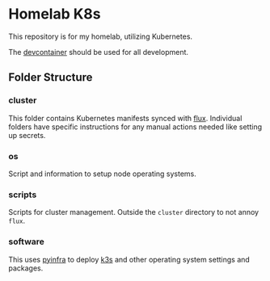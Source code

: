 # Homelab K8s

This repository is for my homelab, utilizing Kubernetes.

The [devcontainer](https://containers.dev) should be used for all development.

## Folder Structure

### cluster

This folder contains Kubernetes manifests synced with [flux](https://fluxcd.io/).
Individual folders have specific instructions for any manual actions
needed like setting up secrets.

### os

Script and information to setup node operating systems.

### scripts

Scripts for cluster management. Outside the `cluster` directory to not annoy
`flux`.

### software

This uses [pyinfra](https://pyinfra.com/) to deploy [k3s](https://k3s.io/)
and other operating system settings and packages.
